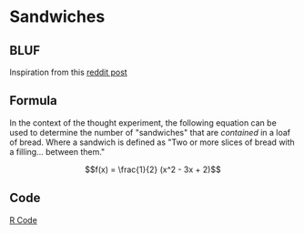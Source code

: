 # Sandwiches

## BLUF

Inspiration from this [reddit post](https://www.reddit.com/r/askmath/comments/87h4bw/number_of_sandwiches_in_an_nslice_loaf_of_bread/)

## Formula

In the context of the thought experiment, the following equation can be used to determine the number of "sandwiches" that are _contained_ in a loaf of bread. Where a sandwich is defined as "Two or more slices of bread with a filling... between them."

$$f(x) = \frac{1}{2} (x^2 - 3x + 2)$$

## Code

[R Code](https://github.com/AuRobinson/Sandwiches/blob/main/sandwiches.R)
